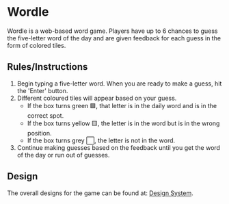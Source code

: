 # Wordle

Wordle is a web-based word game. Players have up to 6 chances to guess the five-letter word of the day and are given feedback for each guess in the form of colored tiles.

## Rules/Instructions

1. Begin typing a five-letter word. When you are ready to make a guess, hit the 'Enter' button.
2. Different coloured tiles will appear based on your guess.
    - If the box turns green 🟩, that letter is in the daily word and is in the correct spot.
    - If the box turns yellow 🟨, the letter is in the word but is in the wrong position.
    - If the box turns grey ⬜, the letter is not in the word.
3. Continue making guesses based on the feedback until you get the word of the day or run out of guesses.

## Design
The overall designs for the game can be found at: [Design System](docs/design_system.md).